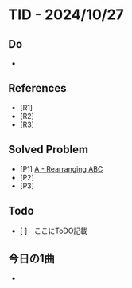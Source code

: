 # TID - 2024/10/27
<!--
## Learnings
- 
- 
-->


## Do
- 

## References
- [R1] 
- [R2] 
- [R3] 

## Solved Problem
- [P1] [A - Rearranging ABC](https://atcoder.jp/contests/abc377/tasks/abc377_a)
- [P2] 
- [P3] 


## Todo
- [ ]　ここにToDO記載

## 今日の1曲
- 
